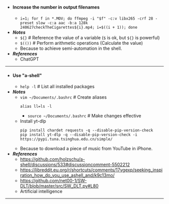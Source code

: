 - #### Increase the number in output filenames
    - `i=1; for f in *.MOV; do ffmpeg -i "$f" -c:v libx265 -crf 28 -preset slow -c:a aac -b:a 128k 240627checkTheCigarettes${i}.mp4; i=$((i + 1)); done`
- ***Notes***
    - `${}` # Reference the value of a variable (`$` is ok, but `${}` is powerful)
    - `$(())` # Perform arithmetic operations (Calculate the value)
    - Because to achieve semi-automation in the shell.
- ***References***
    - ChatGPT
- ---
- #### Use "a-shell"
    - `help -l` # List all installed packages
- ***Notes***
    - `vim ~/Documents/.bashrc` # Create aliases
      ```
      alias ll=ls -l
      ```
        - `source ~/Documents/.bashrc` # Make changes effective
    - Install yt-dlp
      ```
      pip install chardet requests -q --disable-pip-version-check
      pip install yt-dlp -q --disable-pip-version-check -i https://pypi.tuna.tsinghua.edu.cn/simple/
      ```
    - Because to download a piece of music from YouTube in iPhone.
- ***References***
    - https://github.com/holzschu/a-shell/discussions/533#discussioncomment-5502212
    - https://libreddit.eu.org/r/shortcuts/comments/17vgexp/seeking_inspiration_how_do_you_use_ashell_and/k9c13mo/
    - https://github.com/net00-1/SW-DLT/blob/master/src/SW_DLT.py#L80
    - Artificial intelligence
- ---
